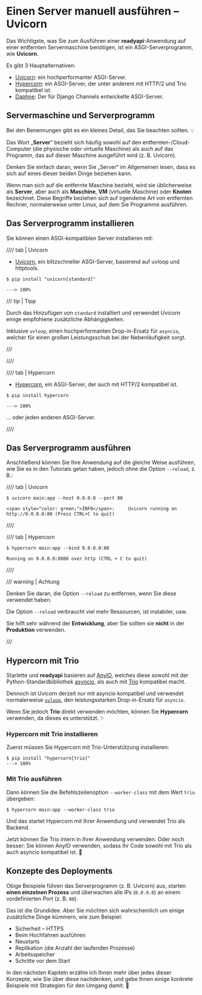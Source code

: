 # Einen Server manuell ausführen – Uvicorn

Das Wichtigste, was Sie zum Ausführen einer **readyapi**-Anwendung auf einer entfernten Servermaschine benötigen, ist ein ASGI-Serverprogramm, wie **Uvicorn**.

Es gibt 3 Hauptalternativen:

* <a href="https://www.uvicorn.org/" class="external-link" target="_blank">Uvicorn</a>: ein hochperformanter ASGI-Server.
* <a href="https://hypercorn.readthedocs.io/" class="external-link" target="_blank">Hypercorn</a>: ein ASGI-Server, der unter anderem mit HTTP/2 und Trio kompatibel ist.
* <a href="https://github.com/django/daphne" class="external-link" target="_blank">Daphne</a>: Der für Django Channels entwickelte ASGI-Server.

## Servermaschine und Serverprogramm

Bei den Benennungen gibt es ein kleines Detail, das Sie beachten sollten. 💡

Das Wort „**Server**“ bezieht sich häufig sowohl auf den entfernten-/Cloud-Computer (die physische oder virtuelle Maschine) als auch auf das Programm, das auf dieser Maschine ausgeführt wird (z. B. Uvicorn).

Denken Sie einfach daran, wenn Sie „Server“ im Allgemeinen lesen, dass es sich auf eines dieser beiden Dinge beziehen kann.

Wenn man sich auf die entfernte Maschine bezieht, wird sie üblicherweise als **Server**, aber auch als **Maschine**, **VM** (virtuelle Maschine) oder **Knoten** bezeichnet. Diese Begriffe beziehen sich auf irgendeine Art von entfernten Rechner, normalerweise unter Linux, auf dem Sie Programme ausführen.

## Das Serverprogramm installieren

Sie können einen ASGI-kompatiblen Server installieren mit:

//// tab | Uvicorn

* <a href="https://www.uvicorn.org/" class="external-link" target="_blank">Uvicorn</a>, ein blitzschneller ASGI-Server, basierend auf uvloop und httptools.

<div class="termy">

```console
$ pip install "uvicorn[standard]"

---> 100%
```

</div>

/// tip | Tipp

Durch das Hinzufügen von `standard` installiert und verwendet Uvicorn einige empfohlene zusätzliche Abhängigkeiten.

Inklusive `uvloop`, einen hochperformanten Drop-in-Ersatz für `asyncio`, welcher für einen großen Leistungsschub bei der Nebenläufigkeit sorgt.

///

////

//// tab | Hypercorn

* <a href="https://github.com/pgjones/hypercorn" class="external-link" target="_blank">Hypercorn</a>, ein ASGI-Server, der auch mit HTTP/2 kompatibel ist.

<div class="termy">

```console
$ pip install hypercorn

---> 100%
```

</div>

... oder jeden anderen ASGI-Server.

////

## Das Serverprogramm ausführen

Anschließend können Sie Ihre Anwendung auf die gleiche Weise ausführen, wie Sie es in den Tutorials getan haben, jedoch ohne die Option `--reload`, z. B.:

//// tab | Uvicorn

<div class="termy">

```console
$ uvicorn main:app --host 0.0.0.0 --port 80

<span style="color: green;">INFO</span>:     Uvicorn running on http://0.0.0.0:80 (Press CTRL+C to quit)
```

</div>

////

//// tab | Hypercorn

<div class="termy">

```console
$ hypercorn main:app --bind 0.0.0.0:80

Running on 0.0.0.0:8080 over http (CTRL + C to quit)
```

</div>

////

/// warning | Achtung

Denken Sie daran, die Option `--reload` zu entfernen, wenn Sie diese verwendet haben.

Die Option `--reload` verbraucht viel mehr Ressourcen, ist instabiler, usw.

Sie hilft sehr während der **Entwicklung**, aber Sie sollten sie **nicht** in der **Produktion** verwenden.

///

## Hypercorn mit Trio

Starlette und **readyapi** basieren auf <a href="https://anyio.readthedocs.io/en/stable/" class="external-link" target="_blank">AnyIO</a>, welches diese sowohl mit der Python-Standardbibliothek <a href="https://docs.python.org/3/library/asyncio-task.html" class="external-link" target="_blank">asyncio</a>, als auch mit <a href="https://trio.readthedocs.io/en/stable/" class="external-link" target="_blank">Trio</a> kompatibel macht.

Dennoch ist Uvicorn derzeit nur mit asyncio kompatibel und verwendet normalerweise <a href="https://github.com/MagicStack/uvloop" class="external-link" target="_blank">`uvloop`</a>, den leistungsstarken Drop-in-Ersatz für `asyncio`.

Wenn Sie jedoch **Trio** direkt verwenden möchten, können Sie **Hypercorn** verwenden, da dieses es unterstützt. ✨

### Hypercorn mit Trio installieren

Zuerst müssen Sie Hypercorn mit Trio-Unterstützung installieren:

<div class="termy">

```console
$ pip install "hypercorn[trio]"
---> 100%
```

</div>

### Mit Trio ausführen

Dann können Sie die Befehlszeilenoption `--worker-class` mit dem Wert `trio` übergeben:

<div class="termy">

```console
$ hypercorn main:app --worker-class trio
```

</div>

Und das startet Hypercorn mit Ihrer Anwendung und verwendet Trio als Backend.

Jetzt können Sie Trio intern in Ihrer Anwendung verwenden. Oder noch besser: Sie können AnyIO verwenden, sodass Ihr Code sowohl mit Trio als auch asyncio kompatibel ist. 🎉

## Konzepte des Deployments

Obige Beispiele führen das Serverprogramm (z. B. Uvicorn) aus, starten **einen einzelnen Prozess** und überwachen alle IPs (`0.0.0.0`) an einem vordefinierten Port (z. B. `80`).

Das ist die Grundidee. Aber Sie möchten sich wahrscheinlich um einige zusätzliche Dinge kümmern, wie zum Beispiel:

* Sicherheit – HTTPS
* Beim Hochfahren ausführen
* Neustarts
* Replikation (die Anzahl der laufenden Prozesse)
* Arbeitsspeicher
* Schritte vor dem Start

In den nächsten Kapiteln erzähle ich Ihnen mehr über jedes dieser Konzepte, wie Sie über diese nachdenken, und gebe Ihnen einige konkrete Beispiele mit Strategien für den Umgang damit. 🚀

